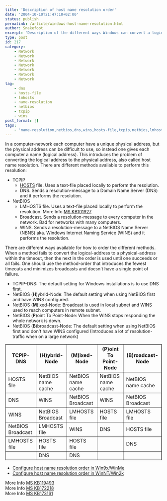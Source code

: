 ```yaml
---
title: 'Description of host name resolution order'
date: '2004-10-10T21:47:10+02:00'
status: publish
permalink: /article/windows-host-name-resolution.html
author: Snakefoot
excerpt: 'Description of the different ways Windows can convert a logical network name to a physical address.'
type: post
id: 217
category:
    - Network
    - Network
    - Network
    - Network
    - Network
    - Network
    - Network
tag:
    - dns
    - hosts-file
    - lmhosts
    - name-resolution
    - netbios
    - tcpip
    - wins
post_format: []
tags:
    - 'name-resolution,netbios,dns,wins,hosts-file,tcpip,netbios,lmhosts'
---
```

In a computer-network each computer have a unique physical address, but the physical address can be difficult to use, so instead one gives each computer a name (logical address). This introduces the problem of converting the logical address to the physical address, also called host name resolution. There are different methods available to perform this resolution:

- TCPIP 
  - [HOSTS](/article/windows-hosts-file.html) file. Uses a text-file placed locally to perform the resolution.
  - DNS. Sends a resolution-message to a Domain Name Server (DNS) and it performs the resolution.
- NetBIOS 
  - LMHOSTS file. Uses a text-file placed locally to perform the resolution. More Info [MS KB101927](http://support.microsoft.com/kb/101927 "The Lmhosts File for TCP/IP in Windows [Q101927]")
  - Broadcast. Sends a resolution-message to every computer in the network. Bad for networks with many computers.
  - WINS. Sends a resolution-message to a NetBIOS Name Server (NBNS) aka. Windows Internet Naming Service (WINS) and it performs the resolution.
 
 There are different ways available for how to order the different methods. When a method fails to convert the logical-address to a physical-address within the timeout, then the next in the order is used until one succeeds or all fails. One should use the method-order that introduces the fewest timeouts and minimizes broadcasts and doesn't have a single point of failure.
- TCPIP-DNS: The default setting for Windows installations is to use DNS first.
- NetBIOS (**H**)ybrid-Node: The default setting when using NetBIOS first and have WINS configured.
- NetBIOS (**M**)ixed-Node: Broadcast is used in local subnet and WINS used to reach computers in remote subnet.
- NetBIOS (**P**)oint To Point-Node: When the WINS stops responding the whole network is down.
- NetBIOS (**B**)broadcast-Node: The default setting when using NetBIOS first and don't have WINS configured (Introduces a lot of resolution-traffic when on a large network)
 
<table border="1"><tr><th>TCPIP-DNS</th> <th>(H)ybrid-Node</th> <th>(M)ixed-Node</th> <th>(P)oint To Point-Node</th><th>(B)roadcast-Node</th></tr><tr><td>HOSTS file</td> <td>NetBIOS name cache</td> <td>NetBIOS name cache</td> <td>NetBIOS name cache</td> <td>NetBIOS name cache</td></tr><tr><td>DNS</td> <td>WINS</td> <td>NetBIOS Broadcast</td> <td>WINS</td> <td>NetBIOS Broadcast</td></tr><tr><td>WINS</td> <td>NetBIOS Broadcast</td> <td>LMHOSTS file </td> <td>HOSTS file</td> <td>LMHOSTS file</td></tr><tr><td>NetBIOS Broadcast</td><td>LMHOSTS file</td> <td>WINS </td> <td>DNS</td> <td>HOSTS file</td></tr><tr><td>LMHOSTS file </td><td>HOSTS file</td> <td>HOSTS file </td> <td> </td> <td>DNS</td></tr><tr><td> </td><td>DNS</td> <td>DNS </td> <td> </td> <td></td></tr></table>

- [Configure host name resolution order in Win9x/WinMe](/article/win9x-host-name-resolution.html)
- [Configure host name resolution order in WinNT/Win2k](/article/winnt-host-name-resolution.html)
 
 More Info [MS KB119493](http://support.microsoft.com/kb/119493 "NetBIOS over TCP/IP Name Resolution and WINS [Q119493]")  
 More Info [MS KB172218](http://support.microsoft.com/kb/172218 "Microsoft TCP/IP Host Name Resolution Order [Q172218]")  
 More Info [MS KB173161](http://support.microsoft.com/kb/173161 "How WINS Lookup Works from Windows NT DNS [Q173161]")  
